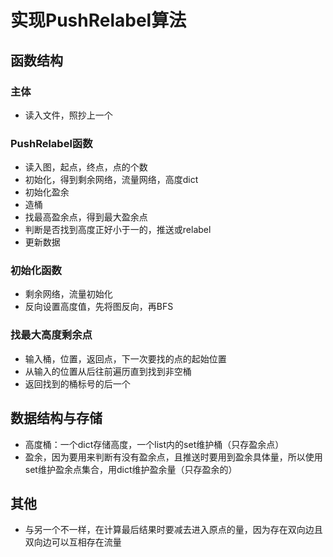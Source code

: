 # 实现PushRelabel算法

## 函数结构
### 主体
- 读入文件，照抄上一个

### PushRelabel函数
- 读入图，起点，终点，点的个数
- 初始化，得到剩余网络，流量网络，高度dict
- 初始化盈余
- 造桶
- 找最高盈余点，得到最大盈余点
- 判断是否找到高度正好小于一的，推送或relabel
- 更新数据

### 初始化函数
- 剩余网络，流量初始化
- 反向设置高度值，先将图反向，再BFS

### 找最大高度剩余点
- 输入桶，位置，返回点，下一次要找的点的起始位置
- 从输入的位置从后往前遍历直到找到非空桶
- 返回找到的桶标号的后一个

## 数据结构与存储
- 高度桶：一个dict存储高度，一个list内的set维护桶（只存盈余点）
- 盈余，因为要用来判断有没有盈余点，且推送时要用到盈余具体量，所以使用set维护盈余点集合，用dict维护盈余量（只存盈余的）

## 其他
- 与另一个不一样，在计算最后结果时要减去进入原点的量，因为存在双向边且双向边可以互相存在流量
